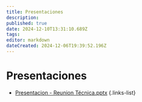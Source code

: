 ```yaml
---
title: Presentaciones
description: 
published: true
date: 2024-12-10T13:31:10.689Z
tags: 
editor: markdown
dateCreated: 2024-12-06T19:39:52.196Z
---
```


# Presentaciones

- [Presentacion - Reunion Técnica.pptx](/adjuntos/presentación_-_reunión_tecnica_-_acid_labs_-_05-12-2024.pptx)
{.links-list}